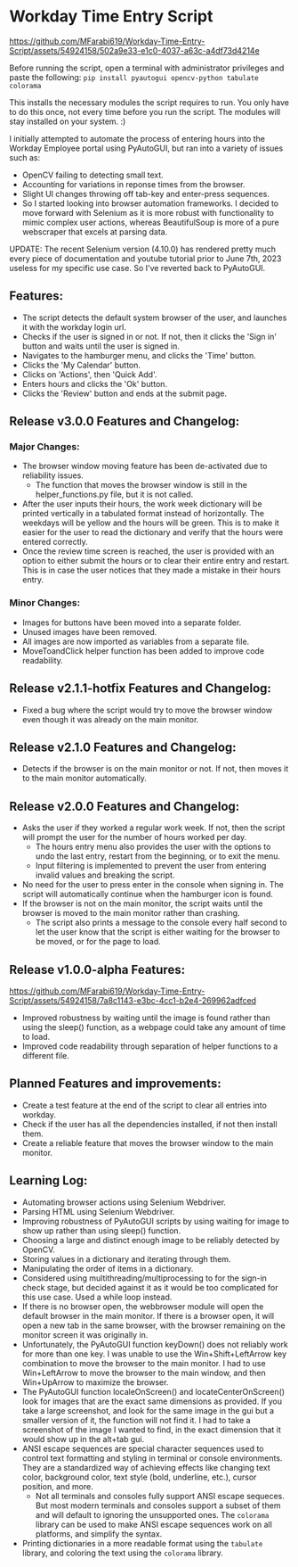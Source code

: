 # Workday Time Entry Script

https://github.com/MFarabi619/Workday-Time-Entry-Script/assets/54924158/502a9e33-e1c0-4037-a63c-a4df73d4214e

Before running the script, open a terminal with administrator privileges and paste the following: `pip install pyautogui opencv-python tabulate colorama`

This installs the necessary modules the script requires to run. You only have to do this once, not every time before you run the script. The modules will stay installed on your system. :)

I initially attempted to automate the process of entering hours into the Workday Employee portal using PyAutoGUI, but ran into a variety of issues such as:

- OpenCV failing to detecting small text.
- Accounting for variations in reponse times from the browser.
- Slight UI changes throwing off tab-key and enter-press sequences.
- So I started looking into browser automation frameworks. I decided to move forward with Selenium as it is more robust with functionality to mimic complex user actions, whereas BeautifulSoup is more of a pure webscraper that excels at parsing data.

UPDATE: The recent Selenium version (4.10.0) has rendered pretty much every piece of documentation and youtube tutorial prior to June 7th, 2023 useless for my specific use case. So I've reverted back to PyAutoGUI.

## Features:
- The script detects the default system browser of the user, and launches it with the workday login url.
- Checks if the user is signed in or not. If not, then it clicks the 'Sign in' button and waits until the user is signed in.
- Navigates to the hamburger menu, and clicks the 'Time' button.
- Clicks the 'My Calendar' button.
- Clicks on 'Actions', then 'Quick Add'.
- Enters hours and clicks the 'Ok' button.
- Clicks the 'Review' button and ends at the submit page.

## Release v3.0.0 Features and Changelog:

### Major Changes:
- The browser window moving feature has been de-activated due to reliability issues.
  - The function that moves the browser window is still in the helper_functions.py file, but it is not called.
- After the user inputs their hours, the work week dictionary will be printed vertically in a tabulated format instead of horizontally. The weekdays will be yellow and the hours will be green. This is to make it easier for the user to read the dictionary and verify that the hours were entered correctly.
- Once the review time screen is reached, the user is provided with an option to either submit the hours or to clear their entire entry and restart. This is in case the user notices that they made a mistake in their hours entry.

### Minor Changes:
- Images for buttons have been moved into a separate folder.
- Unused images have been removed.
- All images are now imported as variables from a separate file.
- MoveToandClick helper function has been added to improve code readability.

## Release v2.1.1-hotfix Features and Changelog:
- Fixed a bug where the script would try to move the browser window even though it was already on the main monitor.
## Release v2.1.0 Features and Changelog:
- Detects if the browser is on the main monitor or not. If not, then moves it to the main monitor automatically.

## Release v2.0.0 Features and Changelog:
- Asks the user if they worked a regular work week. If not, then the script will prompt the user for the number of hours worked per day.
  - The hours entry menu also provides the user with the options to undo the last entry, restart from the beginning, or to exit the menu.
  - Input filtering is implemented to prevent the user from entering invalid values and breaking the script.
- No need for the user to press enter in the console when signing in. The script will automatically continue when the hamburger icon is found.
- If the browser is not on the main monitor, the script waits until the browser is moved to the main monitor rather than crashing.
  - The script also prints a message to the console every half second to let the user know that the script is either waiting for the browser to be moved, or for the page to load.
## Release v1.0.0-alpha Features:
https://github.com/MFarabi619/Workday-Time-Entry-Script/assets/54924158/7a8c1143-e3bc-4cc1-b2e4-269962adfced
- Improved robustness by waiting until the image is found rather than using the sleep() function, as a webpage could take any amount of time to load.
- Improved code readability through separation of helper functions to a different file.


## Planned Features and improvements:
- Create a test feature at the end of the script to clear all entries into workday.
- Check if the user has all the dependencies installed, if not then install them.
- Create a reliable feature that moves the browser window to the main monitor.


## Learning Log:
- Automating browser actions using Selenium Webdriver.
- Parsing HTML using Selenium Webdriver.
- Improving robustness of PyAutoGUI scripts by using waiting for image to show up rather than using sleep() function.
- Choosing a large and distinct enough image to be reliably detected by OpenCV.
- Storing values in a dictionary and iterating through them.
- Manipulating the order of items in a dictionary.
- Considered using multithreading/multiprocessing to for the sign-in check stage, but decided against it as it would be too complicated for this use case. Used a while loop instead.
- If there is no browser open, the webbrowser module will open the default browser in the main monitor. If there is a browser open, it will open a new tab in the same browser, with the browser remaining on the monitor screen it was originally in.
- Unfortunately, the PyAutoGUI function keyDown() does not reliably work for more than one key. I was unable to use the Win+Shift+LeftArrow key combination to move the browser to the main monitor. I had to use Win+LeftArrow to move the browser to the main window, and then Win+UpArrow to maximize the browser.
- The PyAutoGUI function localeOnScreen() and locateCenterOnScreen() look for images that are the exact same dimensions as provided. If you take a large screenshot, and look for the same image in the gui but a smaller version of it, the function will not find it. I had to take a screenshot of the image I wanted to find, in the exact dimension that it would show up in the alt+tab gui.
- ANSI escape sequences are special character sequences used to control text formatting and styling in terminal or console environments. They are a standardized way of achieving effects like changing text color, background color, text style (bold, underline, etc.), cursor position, and more.
  - Not all terminals and consoles fully support ANSI escape sequeces. But most modern terminals and consoles support a subset of them and will default to ignoring the unsupported ones. The `colorama` library can be used to make ANSI escape sequences work on all platforms, and simplify the syntax. 
- Printing dictionaries in a more readable format using the `tabulate` library, and coloring the text using the `colorama` library.
